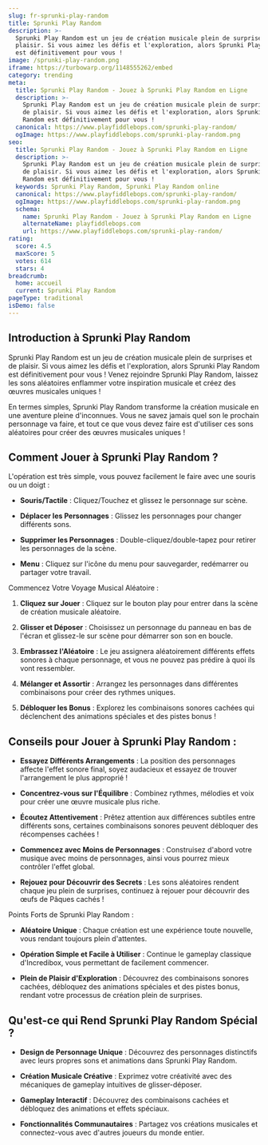 ```yaml
---
slug: fr-sprunki-play-random
title: Sprunki Play Random
description: >-
  Sprunki Play Random est un jeu de création musicale plein de surprises et de
  plaisir. Si vous aimez les défis et l'exploration, alors Sprunki Play Random
  est définitivement pour vous !
image: /sprunki-play-random.png
iframe: https://turbowarp.org/1148555262/embed
category: trending
meta:
  title: Sprunki Play Random - Jouez à Sprunki Play Random en Ligne
  description: >-
    Sprunki Play Random est un jeu de création musicale plein de surprises et
    de plaisir. Si vous aimez les défis et l'exploration, alors Sprunki Play
    Random est définitivement pour vous !
  canonical: https://www.playfiddlebops.com/sprunki-play-random/
  ogImage: https://www.playfiddlebops.com/sprunki-play-random.png
seo:
  title: Sprunki Play Random - Jouez à Sprunki Play Random en Ligne
  description: >-
    Sprunki Play Random est un jeu de création musicale plein de surprises et
    de plaisir. Si vous aimez les défis et l'exploration, alors Sprunki Play
    Random est définitivement pour vous !
  keywords: Sprunki Play Random, Sprunki Play Random online
  canonical: https://www.playfiddlebops.com/sprunki-play-random/
  ogImage: https://www.playfiddlebops.com/sprunki-play-random.png
  schema:
    name: Sprunki Play Random - Jouez à Sprunki Play Random en Ligne
    alternateName: playfiddlebops.com
    url: https://www.playfiddlebops.com/sprunki-play-random/
rating:
  score: 4.5
  maxScore: 5
  votes: 614
  stars: 4
breadcrumb:
  home: accueil
  current: Sprunki Play Random
pageType: traditional
isDemo: false
---
```


## Introduction à Sprunki Play Random

Sprunki Play Random est un jeu de création musicale plein de surprises et de plaisir. Si vous aimez les défis et l'exploration, alors Sprunki Play Random est définitivement pour vous ! Venez rejoindre Sprunki Play Random, laissez les sons aléatoires enflammer votre inspiration musicale et créez des œuvres musicales uniques !

En termes simples, Sprunki Play Random transforme la création musicale en une aventure pleine d'inconnues. Vous ne savez jamais quel son le prochain personnage va faire, et tout ce que vous devez faire est d'utiliser ces sons aléatoires pour créer des œuvres musicales uniques !

## Comment Jouer à Sprunki Play Random ?

L'opération est très simple, vous pouvez facilement le faire avec une souris ou un doigt :

- **Souris/Tactile** : Cliquez/Touchez et glissez le personnage sur scène.

- **Déplacer les Personnages** : Glissez les personnages pour changer différents sons.

- **Supprimer les Personnages** : Double-cliquez/double-tapez pour retirer les personnages de la scène.

- **Menu** : Cliquez sur l'icône du menu pour sauvegarder, redémarrer ou partager votre travail.

Commencez Votre Voyage Musical Aléatoire :

1. **Cliquez sur Jouer** : Cliquez sur le bouton play pour entrer dans la scène de création musicale aléatoire.

1. **Glisser et Déposer** : Choisissez un personnage du panneau en bas de l'écran et glissez-le sur scène pour démarrer son son en boucle.

1. **Embrassez l'Aléatoire** : Le jeu assignera aléatoirement différents effets sonores à chaque personnage, et vous ne pouvez pas prédire à quoi ils vont ressembler.

1. **Mélanger et Assortir** : Arrangez les personnages dans différentes combinaisons pour créer des rythmes uniques.

1. **Débloquer les Bonus** : Explorez les combinaisons sonores cachées qui déclenchent des animations spéciales et des pistes bonus !

## Conseils pour Jouer à Sprunki Play Random :

- **Essayez Différents Arrangements** : La position des personnages affecte l'effet sonore final, soyez audacieux et essayez de trouver l'arrangement le plus approprié !

- **Concentrez-vous sur l'Équilibre** : Combinez rythmes, mélodies et voix pour créer une œuvre musicale plus riche.

- **Écoutez Attentivement** : Prêtez attention aux différences subtiles entre différents sons, certaines combinaisons sonores peuvent débloquer des récompenses cachées !

- **Commencez avec Moins de Personnages** : Construisez d'abord votre musique avec moins de personnages, ainsi vous pourrez mieux contrôler l'effet global.

- **Rejouez pour Découvrir des Secrets** : Les sons aléatoires rendent chaque jeu plein de surprises, continuez à rejouer pour découvrir des œufs de Pâques cachés !

Points Forts de Sprunki Play Random :

- **Aléatoire Unique** : Chaque création est une expérience toute nouvelle, vous rendant toujours plein d'attentes.

- **Opération Simple et Facile à Utiliser** : Continue le gameplay classique d'Incredibox, vous permettant de facilement commencer.

- **Plein de Plaisir d'Exploration** : Découvrez des combinaisons sonores cachées, débloquez des animations spéciales et des pistes bonus, rendant votre processus de création plein de surprises.

## Qu'est-ce qui Rend Sprunki Play Random Spécial ?

- **Design de Personnage Unique** : Découvrez des personnages distinctifs avec leurs propres sons et animations dans Sprunki Play Random.

- **Création Musicale Créative** : Exprimez votre créativité avec des mécaniques de gameplay intuitives de glisser-déposer.

- **Gameplay Interactif** : Découvrez des combinaisons cachées et débloquez des animations et effets spéciaux.

- **Fonctionnalités Communautaires** : Partagez vos créations musicales et connectez-vous avec d'autres joueurs du monde entier.